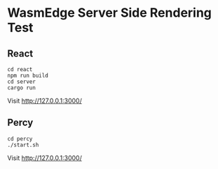# WasmEdge Server Side Rendering Test

## React

```
cd react
npm run build
cd server
cargo run
```

Visit http://127.0.0.1:3000/

## Percy

```
cd percy
./start.sh
```

Visit http://127.0.0.1:3000/

